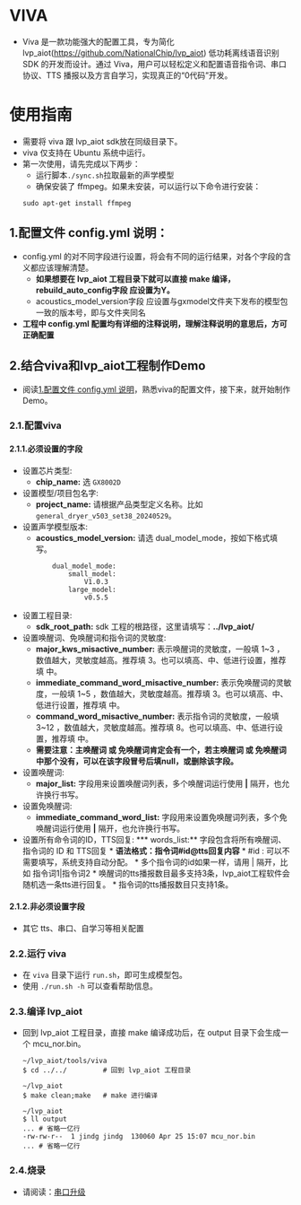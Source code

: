 # VIVA
* Viva 是一款功能强大的配置工具，专为简化 lvp_aiot(https://github.com/NationalChip/lvp_aiot) 低功耗离线语音识别 SDK 的开发而设计。通过 Viva，用户可以轻松定义和配置语音指令词、串口协议、TTS 播报以及方言自学习，实现真正的“0代码”开发。


# 使用指南
* 需要将 viva 跟 lvp_aiot sdk放在同级目录下。
* viva 仅支持在 Ubuntu 系统中运行。
* 第一次使用，请先完成以下两步：
    * 运行脚本`./sync.sh`拉取最新的声学模型
    * 确保安装了 ffmpeg。如果未安装，可以运行以下命令进行安装：
    ```
    sudo apt-get install ffmpeg

    ```

## 1.配置文件 config.yml 说明：
* config.yml 的对不同字段进行设置，将会有不同的运行结果，对各个字段的含义都应该理解清楚。
    * **如果想要在 lvp_aiot 工程目录下就可以直接 make 编译，rebuild_auto_config字段 应设置为Y。**
    * acoustics_model_version字段 应设置与gxmodel文件夹下发布的模型包一致的版本号，即与文件夹同名
* **工程中 config.yml 配置均有详细的注释说明，理解注释说明的意思后，方可正确配置**

## 2.结合viva和lvp_aiot工程制作Demo
* 阅读[1.配置文件 config.yml 说明](#1配置文件-configyml-说明)，熟悉viva的配置文件，接下来，就开始制作Demo。

### 2.1.配置viva
#### 2.1.1.必须设置的字段
* 设置芯片类型:
    * **chip_name:** 选 `GX8002D`
* 设置模型/项目包名字:
    * **project_name:** 请根据产品类型定义名称。比如 `general_dryer_v503_set38_20240529`。
* 设置声学模型版本:
    * **acoustics_model_version:** 请选 dual_model_mode，按如下格式填写。
        ```
            dual_model_mode:
                small_model:
                    V1.0.3
                large_model:
                    v0.5.5
        ```
* 设置工程目录:
    * **sdk_root_path:** sdk 工程的根路径，这里请填写：**../lvp_aiot/**
* 设置唤醒词、免唤醒词和指令词的灵敏度:
    * **major_kws_misactive_number:** 表示唤醒词的灵敏度，一般填 1~3 ，数值越大，灵敏度越高。推荐填 3。也可以填高、中、低进行设置，推荐填 中。
    * **immediate_command_word_misactive_number:** 表示免唤醒词的灵敏度，一般填 1~5 ，数值越大，灵敏度越高。推荐填 3。也可以填高、中、低进行设置，推荐填 中。
    * **command_word_misactive_number:** 表示指令词的灵敏度，一般填 3~12 ，数值越大，灵敏度越高。推荐填 8。也可以填高、中、低进行设置，推荐填 中。
    * **需要注意：主唤醒词 或 免唤醒词肯定会有一个，若主唤醒词 或 免唤醒词中那个没有，可以在该字段冒号后填null，或删除该字段。**
* 设置唤醒词:
    * **major_list:** 字段用来设置唤醒词列表，多个唤醒词运行使用 **|** 隔开，也允许换行书写。
* 设置免唤醒词:
    * **immediate_command_word_list:** 字段用来设置免唤醒词列表，多个免唤醒词运行使用 **|** 隔开，也允许换行书写。
* 设置所有命令词的ID，TTS回复:
    *** words_list:** 字段包含将所有唤醒词、指令词的 ID 和 TTS回复
        * **语法格式：指令词#id@tts回复内容**
            * #id : 可以不需要填写，系统支持自动分配。
            * 多个指令词的id如果一样，请用 | 隔开，比如 指令词1|指令词2
            * 唤醒词的tts播报数目最多支持3条，lvp_aiot工程软件会随机选一条tts进行回复。
            * 指令词的tts播报数目只支持1条。

#### 2.1.2.非必须设置字段
* 其它 tts、串口、自学习等相关配置

### 2.2.运行 viva
* 在 `viva` 目录下运行 `run.sh`，即可生成模型包。
* 使用 `./run.sh -h` 可以查看帮助信息。

### 2.3.编译 lvp_aiot
* 回到 lvp_aiot 工程目录，直接 make 编译成功后，在 output 目录下会生成一个 mcu_nor.bin。
    ```shell
    ~/lvp_aiot/tools/viva
    $ cd ../../         # 回到 lvp_aiot 工程目录

    ~/lvp_aiot
    $ make clean;make   # make 进行编译

    ~/lvp_aiot
    $ ll output
    ... # 省略一亿行
    -rw-rw-r--  1 jindg jindg  130060 Apr 25 15:07 mcu_nor.bin
    ... # 省略一亿行
    ```
### 2.4.烧录
* 请阅读：[串口升级](https://nationalchip.gitlab.io/ai_audio_docs/software/lvp/SDK%E5%BC%80%E5%8F%91%E6%8C%87%E5%8D%97/SDK%E5%BF%AB%E9%80%9F%E5%85%A5%E9%97%A8/%E4%B8%B2%E5%8F%A3%E5%8D%87%E7%BA%A7/) 
